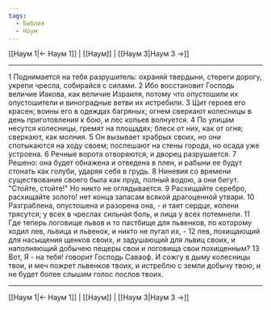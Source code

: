 ```yaml
---
tags:
  - Библия
  - Наум
---
```

[[Наум 1|← Наум 1]] | [[Наум]] | [[Наум 3|Наум 3 →]]

---
1 Поднимается на тебя разрушитель: охраняй твердыни, стереги дорогу, укрепи чресла, собирайся с силами.
2 Ибо восстановит Господь величие Иакова, как величие Израиля, потому что опустошили их опустошители и виноградные ветви их истребили.
3 Щит героев его красен; воины его в одеждах багряных; огнем сверкают колесницы в день приготовления к бою, и лес копьев волнуется.
4 По улицам несутся колесницы, гремят на площадях; блеск от них, как от огня; сверкают, как молния.
5 Он вызывает храбрых своих, но они спотыкаются на ходу своем; поспешают на стены города, но осада уже устроена.
6 Речные ворота отворяются, и дворец разрушается.
7 Решено: она будет обнажена и отведена в плен, и рабыни ее будут стонать как голуби, ударяя себя в грудь.
8 Ниневия со времени существования своего была как пруд, полный водою, а они бегут. "Стойте, стойте!" Но никто не оглядывается.
9 Расхищайте серебро, расхищайте золото! нет конца запасам всякой драгоценной утвари.
10 Разграблена, опустошена и разорена она, - и тает сердце, колени трясутся; у всех в чреслах сильная боль, и лица у всех потемнели.
11 Где теперь логовище львов и то пастбище для львенков, по которому ходил лев, львица и львенок, и никто не пугал их, -
12 лев, похищающий для насыщения щенков своих, и задушающий для львиц своих, и наполняющий добычею пещеры свои и логовища свои похищенным?
13 Вот, Я - на тебя! говорит Господь Саваоф. И сожгу в дыму колесницы твои, и меч пожрет львенков твоих, и истреблю с земли добычу твою, и не будет более слышим голос послов твоих.

---
[[Наум 1|← Наум 1]] | [[Наум]] | [[Наум 3|Наум 3 →]]